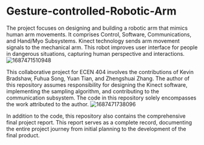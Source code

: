 # Gesture-controlled-Robotic-Arm
The project focuses on designing and building a robotic arm that mimics human arm movements. It comprises Control, Software, Communications, and Hand/Myo Subsystems. Kinect technology sends arm movement signals to the mechanical arm. This robot improves user interface for people in dangerous situations, capturing human perspective and interactions.
![1687471510948](https://github.com/yuantian94/Gesture-controlled-Robotic-Arm/assets/13746207/286bab32-3457-4306-92f8-afa21645d873)

This collaborative project for ECEN 404 involves the contributions of Kevin Bradshaw, Fuhua Song, Yuan Tian, and Zhengshuai Zhang. The author of this repository assumes responsibility for designing the Kinect software, implementing the sampling algorithm, and contributing to the communication subsystem. The code in this repository solely encompasses the work attributed to the author.
![1687471738096](https://github.com/yuantian94/Gesture-controlled-Robotic-Arm/assets/13746207/242f8333-18e9-4988-a7d4-0d7c2a9a99f0)

In addition to the code, this repository also contains the comprehensive final project report. This report serves as a complete record, documenting the entire project journey from initial planning to the development of the final product.
